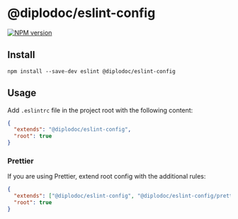 # @diplodoc/eslint-config

[![NPM version](https://img.shields.io/npm/v/@diplodoc/eslint-config.svg?style=flat)](https://www.npmjs.org/package/@diplodoc/eslint-config)

## Install

```
npm install --save-dev eslint @diplodoc/eslint-config
```

## Usage

Add `.eslintrc` file in the project root with the following content:

```json
{
  "extends": "@diplodoc/eslint-config",
  "root": true
}
```

### Prettier

If you are using Prettier, extend root config with the additional rules:

```json
{
  "extends": ["@diplodoc/eslint-config", "@diplodoc/eslint-config/prettier"],
  "root": true
}
```
